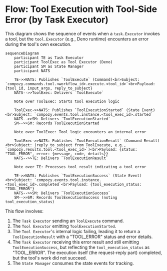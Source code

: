 # Flow: Tool Execution with Tool-Side Error (by Task Executor)

This diagram shows the sequence of events when a `task.Executor` invokes a tool, but the `tool.Executor` (e.g., Deno runtime) encounters an error during the tool's own execution.

```mermaid
sequenceDiagram
    participant TE as Task Executor
    participant ToolExec as Tool Executor (Deno)
    participant SM as State Manager
    participant NATS

    TE->>NATS: Publishes `ToolExecute` (Command)<br>Subject: `compozy.commands.tool.<workflow_id>.execute.<tool_id>`<br>Payload: {tool_id, input_args, reply_to_subject}
    NATS-->>ToolExec: Delivers `ToolExecute`

    Note over ToolExec: Starts tool execution logic

    ToolExec->>NATS: Publishes `ToolExecutionStarted` (State Event)<br>Subject: `compozy.events.tool.instance.<tool_exec_id>.started`
    NATS-->>SM: Delivers `ToolExecutionStarted`
    SM-->>SM: Records ToolExecutionStarted

    Note over ToolExec: Tool logic encounters an internal error

    ToolExec->>NATS: Publishes `ToolExecutionResult` (Command Result)<br>Subject: (reply_to_subject from ToolExecute, e.g., `compozy.results.tool.<tool_exec_id>`)<br>Payload: {status: "TOOL_ERROR", error: {message, code, details}}
    NATS-->>TE: Delivers `ToolExecutionResult`

    Note over TE: Processes tool result indicating a tool error

    TE->>NATS: Publishes `ToolExecutionSuccess` (State Event)<br>Subject: `compozy.events.tool.instance.<tool_exec_id>.completed`<br>Payload: {tool_execution_status: "TOOL_ERROR"}
    NATS-->>SM: Delivers `ToolExecutionSuccess`
    SM-->>SM: Records ToolExecutionSuccess (noting tool_execution_status)
```

This flow involves:
1.  The `Task Executor` sending an `ToolExecute` command.
2.  The `Tool Executor` emitting `ToolExecutionStarted`.
3.  The `Tool Executor`'s internal logic failing, leading it to return a `ToolExecutionResult` with a "TOOL_ERROR" status and error details.
4.  The `Task Executor` receiving this error result and still emitting `ToolExecutionSuccess`, but reflecting the `tool_execution_status` as "TOOL_ERROR". The execution itself (the request-reply part) completed, but the tool's work did not succeed.
5.  The `State Manager` consumes the state events for tracking. 
